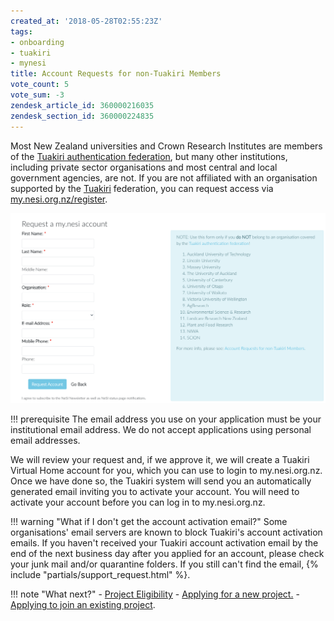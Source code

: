 ```yaml
---
created_at: '2018-05-28T02:55:23Z'
tags:
- onboarding
- tuakiri
- mynesi
title: Account Requests for non-Tuakiri Members
vote_count: 5
vote_sum: -3
zendesk_article_id: 360000216035
zendesk_section_id: 360000224835
---
```


Most New Zealand universities and Crown Research Institutes are members
of the [Tuakiri authentication
federation](https://www.reannz.co.nz/products-and-services/tuakiri/join/),
but many other institutions, including private sector organisations and
most central and local government agencies, are not. If you are not
affiliated with an organisation supported by the
[Tuakiri](https://www.reannz.co.nz/products-and-services/tuakiri/)
federation, you can request access via
[my.nesi.org.nz/register](https://my.nesi.org.nz/register).

![mceclip0.png](../../assets/images/Account_Requests_for_non_Tuakiri_Members.png)

!!! prerequisite
     The email address you use on your application must be your
     institutional email address. We do not accept applications using
     personal email addresses.

We will review your request and, if we approve it, we will create a
Tuakiri Virtual Home account for you, which you can use to login to
my.nesi.org.nz. Once we have done so, the Tuakiri system will send you
an automatically generated email inviting you to activate your account.
You will need to activate your account before you can log in to
my.nesi.org.nz.

!!! warning "What if I don't get the account activation email?"
     Some organisations' email servers are known to block Tuakiri's account
     activation emails. If you haven't received your Tuakiri account
     activation email by the end of the next business day after you applied
     for an account, please check your junk mail and/or quarantine folders.
     If you still can't find the email, {% include "partials/support_request.html" %}.

!!! note "What next?"
     -   [Project
         Eligibility](https://support.nesi.org.nz/hc/en-gb/articles/360000925176-Project-Eligibility)
     -   [Applying for a new
         project.](https://support.nesi.org.nz/hc/en-gb/articles/360000174976-Applying-for-a-NeSI-project)
     -   [Applying to join an existing
         project](../../Getting_Started/Accounts-Projects_and_Allocations/Applying_to_join_an_existing_NeSI_project.md).
